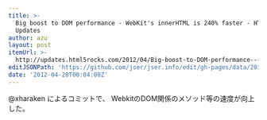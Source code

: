 ```yaml
---
title: >-
  Big boost to DOM performance - WebKit's innerHTML is 240% faster - HTML5Rocks
  Updates
author: azu
layout: post
itemUrl: >-
  http://updates.html5rocks.com/2012/04/Big-boost-to-DOM-performance---WebKit-s-innerHTML-is-240-faster
editJSONPath: 'https://github.com/jser/jser.info/edit/gh-pages/data/2012/04/index.json'
date: '2012-04-20T00:04:00Z'
---
```

@xharaken によるコミットで、
WebkitのDOM関係のメソッド等の速度が向上した。
